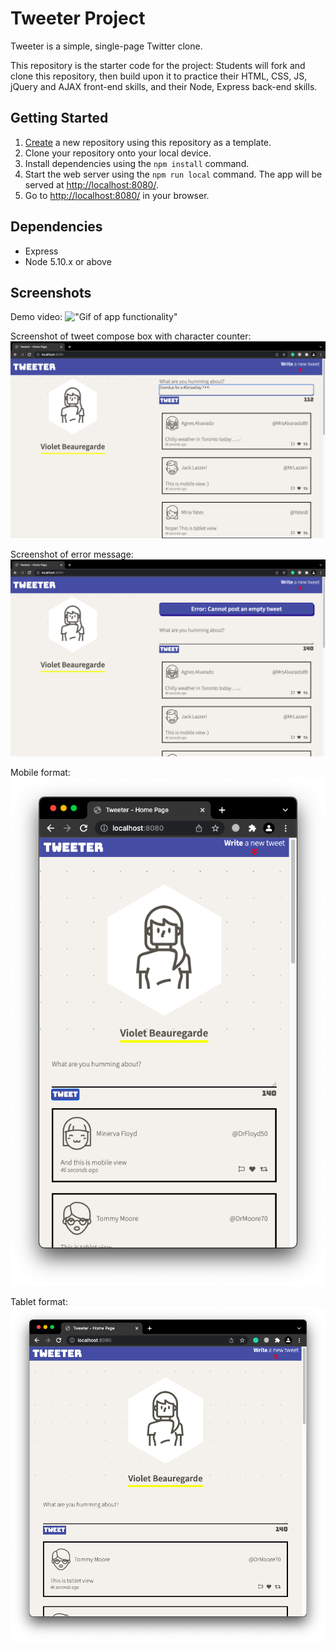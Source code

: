 # Tweeter Project

Tweeter is a simple, single-page Twitter clone.

This repository is the starter code for the project: Students will fork and clone this repository, then build upon it to practice their HTML, CSS, JS, jQuery and AJAX front-end skills, and their Node, Express back-end skills.

## Getting Started

1. [Create](https://docs.github.com/en/repositories/creating-and-managing-repositories/creating-a-repository-from-a-template) a new repository using this repository as a template.
2. Clone your repository onto your local device.
3. Install dependencies using the `npm install` command.
3. Start the web server using the `npm run local` command. The app will be served at <http://localhost:8080/>.
4. Go to <http://localhost:8080/> in your browser.

## Dependencies

- Express
- Node 5.10.x or above

## Screenshots
Demo video:
!["Gif of app functionality"](https://github.com/s-abdale/tweeter/blob/master/docs/tweeter-demo-vid.gif)

Screenshot of tweet compose box with character counter:
!["Screenshot of tweet compose box with character counter"](https://github.com/s-abdale/tweeter/blob/master/docs/desktop-char-count.png)

Screenshot of error message:
!["Screenshot of error message"](https://github.com/s-abdale/tweeter/blob/master/docs/desktop-error-msg.png)

Mobile format:
!["Screenshot of mobile format"](https://github.com/s-abdale/tweeter/blob/master/docs/mobile-view.png)

Tablet format:
!["Screenshot of tablet format"](https://github.com/s-abdale/tweeter/blob/master/docs/tablet-view.png)